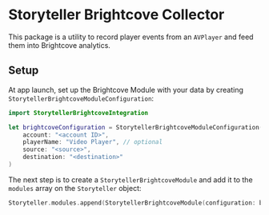 # Storyteller Brightcove Collector

This package is a utility to record player events from an `AVPlayer` and feed them into Brightcove analytics.

## Setup

At app launch, set up the Brightcove Module with your data by creating `StorytellerBrightcoveModuleConfiguration`:

```swift
import StorytellerBrightcoveIntegration

let brightcoveConfiguration = StorytellerBrightcoveModuleConfiguration(
    account: "<account ID>", 
    playerName: "Video Player", // optional
    source: "<source>", 
    destination: "<destination>"
)
```

The next step is to create a `StorytellerBrightcoveModule` and add it to the `modules` array on the `Storyteller` object:

```swift
Storyteller.modules.append(StorytellerBrightcoveModule(configuration: brightcoveConfiguration))
```
